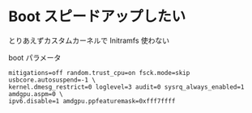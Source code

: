 # Boot スピードアップしたい

とりあえずカスタムカーネルで Initramfs 使わない

boot パラメータ
```
mitigations=off random.trust_cpu=on fsck.mode=skip usbcore.autosuspend=-1 \
kernel.dmesg_restrict=0 loglevel=3 audit=0 sysrq_always_enabled=1 amdgpu.aspm=0 \
ipv6.disable=1 amdgpu.ppfeaturemask=0xfff7ffff
```



<!-- vim: set tw=90 filetype=markdown : -->

